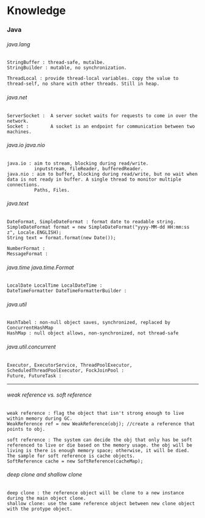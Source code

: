 # Knowledge

### Java

###### java.lang

```
StringBuffer : thread-safe, mutalbe.
StringBuilder : mutable, no synchronization.
```

```
ThreadLocal : provide thread-local variables. copy the value to thread-self, no share with other threads. Still in heap.
```

###### java.net

```
ServerSocket :  A server socket waits for requests to come in over the network.
Socket :        A socket is an endpoint for communication between two machines.
```

###### java.io java.nio

```
java.io : aim to stream, blocking during read/write.
          inputstream, fileReader, bufferedReader.
java.nio : aim to buffer, blocking during read/write, but no wait when data is not ready in buffer. A single thread to monitor multiple connections. 
          Paths, Files.
```

###### java.text

```
DateFormat, SimpleDateFormat : format date to readable string.
SimpleDateFormat format = new SimpleDateFormat("yyyy-MM-dd HH:mm:ss z", Locale.ENGLISH);
String text = format.format(new Date());

NumberFormat : 
MessageFormat :
```


###### java.time java.time.Format

```
LocalDate LocalTime LocalDateTime : 
DateTimeFormatter DateTimeFormatterBuilder :
```

###### java.util

```
HashTabel : non-null object saves, synchronized, replaced by ConcurrentHashMap 
HashMap : null object allows, non-synchronized, not thread-safe
```

###### java.util.concurrent

```
Executor, ExecutorService, ThreadPoolExecutor, ScheduledThreadPoolExecutor, FockJoinPool : 
Future, FutureTask : 
```

---------------------------------------------------------------------------------------------
###### weak reference vs. soft reference

```
weak reference : flag the object that isn't strong enough to live within memory during GC.
WeakReference ref = new WeakReference(obj); //create a reference that points to obj.

soft reference : The system can decide the obj that only has be soft referenced to live or die based on the memory usage. the obj will be living is there is enough memory space; otherwise, it will be died. The sample for soft reference is cache objects.
SoftReference cache = new SoftReference(cacheMap);
```

###### deep clone and shallow clone

```
deep clone : the reference object will be clone to a new instance during the main object clone.
shallow clone: use the same reference object between new clone object with the protype object.
```